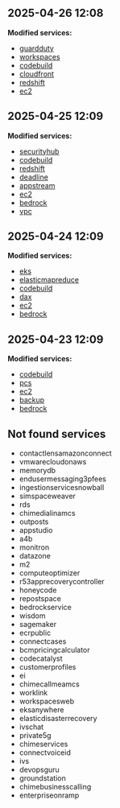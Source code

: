 ## 2025-04-26 12:08

**Modified services:**

- [guardduty](raw/guardduty.json)
- [workspaces](raw/workspaces.json)
- [codebuild](raw/codebuild.json)
- [cloudfront](raw/cloudfront.json)
- [redshift](raw/redshift.json)
- [ec2](raw/ec2.json)

## 2025-04-25 12:09

**Modified services:**

- [securityhub](raw/securityhub.json)
- [codebuild](raw/codebuild.json)
- [redshift](raw/redshift.json)
- [deadline](raw/deadline.json)
- [appstream](raw/appstream.json)
- [ec2](raw/ec2.json)
- [bedrock](raw/bedrock.json)
- [vpc](raw/vpc.json)

## 2025-04-24 12:09

**Modified services:**

- [eks](raw/eks.json)
- [elasticmapreduce](raw/elasticmapreduce.json)
- [codebuild](raw/codebuild.json)
- [dax](raw/dax.json)
- [ec2](raw/ec2.json)
- [bedrock](raw/bedrock.json)

## 2025-04-23 12:09

**Modified services:**

- [codebuild](raw/codebuild.json)
- [pcs](raw/pcs.json)
- [ec2](raw/ec2.json)
- [backup](raw/backup.json)
- [bedrock](raw/bedrock.json)

## Not found services

- contactlensamazonconnect
- vmwarecloudonaws
- memorydb
- endusermessaging3pfees
- ingestionservicesnowball
- simspaceweaver
- rds
- chimedialinamcs
- outposts
- appstudio
- a4b
- monitron
- datazone
- m2
- computeoptimizer
- r53apprecoverycontroller
- honeycode
- repostspace
- bedrockservice
- wisdom
- sagemaker
- ecrpublic
- connectcases
- bcmpricingcalculator
- codecatalyst
- customerprofiles
- ei
- chimecallmeamcs
- worklink
- workspacesweb
- eksanywhere
- elasticdisasterrecovery
- ivschat
- private5g
- chimeservices
- connectvoiceid
- ivs
- devopsguru
- groundstation
- chimebusinesscalling
- enterpriseonramp